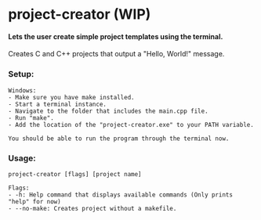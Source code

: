 # project-creator (WIP)

#### Lets the user create simple project templates using the terminal.

Creates C and C++ projects that output a "Hello, World!" message.

### Setup:
    Windows:
    - Make sure you have make installed.
    - Start a terminal instance.
    - Navigate to the folder that includes the main.cpp file.
    - Run "make".
    - Add the location of the "project-creator.exe" to your PATH variable.
    
    You should be able to run the program through the terminal now.

### Usage:
    project-creator [flags] [project name]
    
    Flags:
    - -h: Help command that displays available commands (Only prints "help" for now)
    - --no-make: Creates project without a makefile.
    